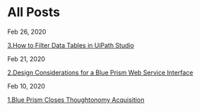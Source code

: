 # All Posts

Feb 26, 2020

[3.How to Filter Data Tables in UiPath Studio](https://ampasalapraveen.github.io/ampasala-rpa/blog/3-How-to-Filter-Data-Tables-in-UiPath-Studio)

Feb 21, 2020

[2.Design Considerations for a Blue Prism Web Service Interface](https://ampasalapraveen.github.io/ampasala-rpa/blog/2-Design-Considerations-for-a-Blue-Prism-Web-Service-Interface)

Feb 10, 2020

[1.Blue Prism Closes Thoughtonomy Acquisition](https://ampasalapraveen.github.io/ampasala-rpa/blog/1-Blue-Prism-Closes-Thoughtonomy-Acquisition)
